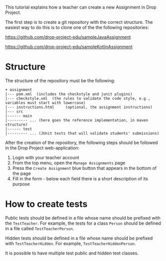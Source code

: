 This tutorial explains how a teacher can create a new Assignment in Drop Project.

The first step is to create a git repository with the correct structure. The easiest way to do this is to clone one of the the following repositories:

https://github.com/drop-project-edu/sampleJavaAssignment

https://github.com/drop-project-edu/sampleKotlinAssignment

# Structure

The structure of the repository must be the following:

    + assignment
    |--- pom.xml  (includes the checkstyle and junit plugins)
    |--- checkstyle.xml  (the rules to validate the code style, e.g., variables must start with lowercase)
    |--- instructions.html     (optional, the assignment instructions)
    |--- src
    |------ main
    |--------- ... (here goes the reference implementation, in maven structure)
    |------ test
    |--------- ... (JUnit tests that will validate students' submissions)

After the creation of the repository, the following steps should be followed in the Drop Project web-application:

1. Login with your teacher account
2. From the top menu, open the `Manage Assignments` page
3. Press the `Create Assignment` blue button that appears in the bottom of the page
4. Fill in the form - below each field there is a short description of its purpose

# How to create tests

Public tests should be defined in a file whose name should be prefixed with the `TestTeacher`. For example, the tests 
for a class `Person` should be defined in a file called `TestTeacherPerson`.

Hidden tests should be defined in a file whose name should be prefixed with `TestTeacherHidden`. For example, `TestTeacherHiddenPerson`.

It is possible to have multiple test public and hidden test classes.
